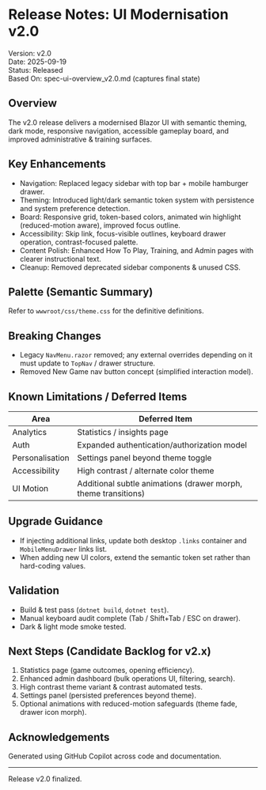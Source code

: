 # Release Notes: UI Modernisation v2.0
Version: v2.0  
Date: 2025-09-19  
Status: Released  
Based On: spec-ui-overview_v2.0.md (captures final state)  

## Overview
The v2.0 release delivers a modernised Blazor UI with semantic theming, dark mode, responsive navigation, accessible gameplay board, and improved administrative & training surfaces.

## Key Enhancements
- Navigation: Replaced legacy sidebar with top bar + mobile hamburger drawer.
- Theming: Introduced light/dark semantic token system with persistence and system preference detection.
- Board: Responsive grid, token-based colors, animated win highlight (reduced-motion aware), improved focus outline.
- Accessibility: Skip link, focus-visible outlines, keyboard drawer operation, contrast-focused palette.
- Content Polish: Enhanced How To Play, Training, and Admin pages with clearer instructional text.
- Cleanup: Removed deprecated sidebar components & unused CSS.

## Palette (Semantic Summary)
Refer to `wwwroot/css/theme.css` for the definitive definitions.

## Breaking Changes
- Legacy `NavMenu.razor` removed; any external overrides depending on it must update to `TopNav` / drawer structure.
- Removed New Game nav button concept (simplified interaction model).

## Known Limitations / Deferred Items
| Area | Deferred Item |
|------|---------------|
| Analytics | Statistics / insights page |
| Auth | Expanded authentication/authorization model |
| Personalisation | Settings panel beyond theme toggle |
| Accessibility | High contrast / alternate color theme |
| UI Motion | Additional subtle animations (drawer morph, theme transitions) |

## Upgrade Guidance
- If injecting additional links, update both desktop `.links` container and `MobileMenuDrawer` links list.
- When adding new UI colors, extend the semantic token set rather than hard-coding values.

## Validation
- Build & test pass (`dotnet build`, `dotnet test`).
- Manual keyboard audit complete (Tab / Shift+Tab / ESC on drawer).
- Dark & light mode smoke tested.

## Next Steps (Candidate Backlog for v2.x)
1. Statistics page (game outcomes, opening efficiency).
2. Enhanced admin dashboard (bulk operations UI, filtering, search).
3. High contrast theme variant & contrast automated tests.
4. Settings panel (persisted preferences beyond theme).
5. Optional animations with reduced-motion safeguards (theme fade, drawer icon morph).

## Acknowledgements
Generated using GitHub Copilot across code and documentation.

---
Release v2.0 finalized.
